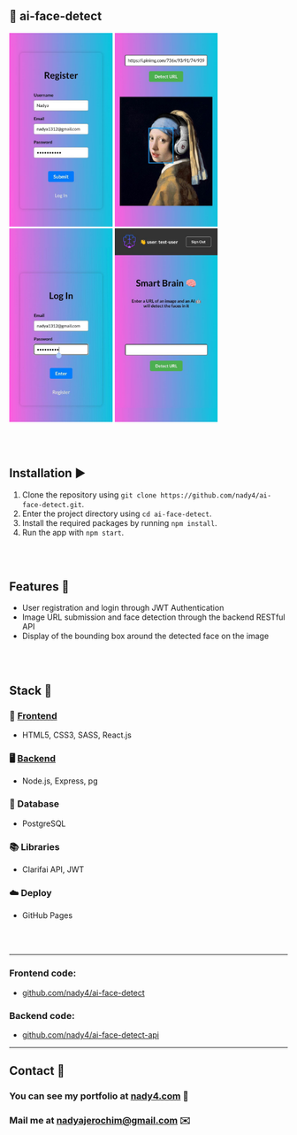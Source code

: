 ## 🧠 ai-face-detect

<div>
  <img src="https://github.com/nady4/ai-face-detect/blob/main/public/assets/1.png" height="350px">
  <img src="https://github.com/nady4/ai-face-detect/blob/main/public/assets/2.png" height="350px">
  <img src="https://github.com/nady4/ai-face-detect/blob/main/public/assets/3.png" height="350px">
  <img src="https://github.com/nady4/ai-face-detect/blob/main/public/assets/4.png" height="350px">
</div>

<br></br>
## Installation ▶️

1. Clone the repository using `git clone https://github.com/nady4/ai-face-detect.git`.
2. Enter the project directory using `cd ai-face-detect`.
3. Install the required packages by running `npm install`.
4. Run the app with `npm start`.

<br></br>
## Features 🚀

- User registration and login through JWT Authentication
- Image URL submission and face detection through the backend RESTful API
- Display of the bounding box around the detected face on the image


<br></br>
## Stack 🧰

### 📱 [Frontend](http://github.com/nady4/ai-face-detect)

- HTML5, CSS3, SASS, React.js

### 🖥️ [Backend](http://github.com/nady4/ai-face-detect-api)

- Node.js, Express, pg

### 💾 Database

- PostgreSQL

### 📚 Libraries
- Clarifai API, JWT

### ☁️ Deploy
- GitHub Pages

<br></br>

___________

### Frontend code:

- [github.com/nady4/ai-face-detect](http://github.com/nady4/ai-face-detect)

### Backend code:

- [github.com/nady4/ai-face-detect-api](http://github.com/nady4/ai-face-detect-api)

___________

## Contact 👋

### You can see my portfolio at <a href="https://nady4.com/">nady4.com</a> 💼

### Mail me at <a href="mailto:dev@nady4.com/">nadyajerochim@gmail.com</a> ✉️

<br></br>
